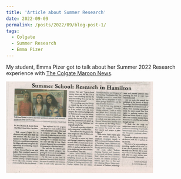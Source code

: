 ```yaml
---
title: 'Article about Summer Research'
date: 2022-09-09
permalink: /posts/2022/09/blog-post-1/
tags:
  - Colgate
  - Summer Research
  - Emma Pizer
---
```


My student, Emma Pizer got to talk about her Summer 2022 Research experience with [The Colgate Maroon News](https://thecolgatemaroonnews.com/37897/bakers-dozen/37897/).

[<img src="../images/colgate_news.png" alt="Newspaper article" width="400"/>](https://thecolgatemaroonnews.com/37897/bakers-dozen/37897/)


